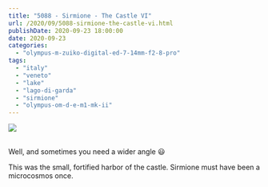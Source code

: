 ```yaml
---
title: "5088 - Sirmione - The Castle VI"
url: /2020/09/5088-sirmione-the-castle-vi.html
publishDate: 2020-09-23 18:00:00
date: 2020-09-23
categories: 
  - "olympus-m-zuiko-digital-ed-7-14mm-f2-8-pro"
tags: 
  - "italy"
  - "veneto"
  - "lake"
  - "lago-di-garda"
  - "sirmione"
  - "olympus-om-d-e-m1-mk-ii"
---
```

<div class="container">
<div class="center"><a target="_blank" href="https://d25zfm9zpd7gm5.cloudfront.net/1200x1200/2018/20180910_095228_lr.jpg"><img class="webfeedsFeaturedVisual" src="https://d25zfm9zpd7gm5.cloudfront.net/0600x0600/2018/20180910_095228_lr.jpg" /></a></div>
</div>
<br />

Well, and sometimes you need a wider angle :smiley:

This was the small, fortified harbor of the castle. Sirmione must
have been a microcosmos once.